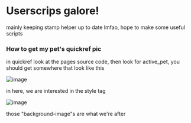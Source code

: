 # Userscrips galore! 

mainly keeping stamp helper up to date lmfao, hope to make some useful scripts

### How to get my pet's quickref pic

in quickref look at the pages source code, then look for active_pet, you should get somewhere that look like this

![image](https://github.com/conceptoto/UserScripts/assets/50333515/b3c573a4-6f10-48ba-9739-9793ce4ebcfc)

in here, we are interested in the style tag

![image](https://github.com/conceptoto/UserScripts/assets/50333515/182f6cf7-685e-449b-bb49-a10484823085)

those "background-image"s are what we're after 
